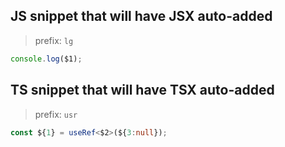 ## JS snippet that will have JSX auto-added

> prefix: `lg`

```js
console.log($1);
```

## TS snippet that will have TSX auto-added

> prefix: `usr`

```ts
const ${1} = useRef<$2>(${3:null});
```
